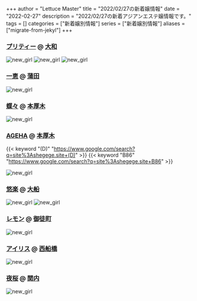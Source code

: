 +++
author = "Lettuce Master"
title = "2022/02/27の新着嬢情報"
date = "2022-02-27"
description = "2022/02/27の新着アジアンエステ嬢情報です。"
tags = []
categories = ["新着嬢別情報"]
series = ["新着嬢別情報"]
aliases = ["migrate-from-jekyl"]
+++
### [プリティー](http://yurarika.work/) @ [大和](/post/yamato)


![new_girl](https://i.imgur.com/W6phvzM.jpeg)
![new_girl](https://i.imgur.com/MMuIVgO.jpeg)
![new_girl](https://i.imgur.com/V91nYaA.jpeg)
### [一恵](http://kazue.me-es.com/) @ [蒲田](/post/kamata)


![new_girl](https://i.imgur.com/PNSr5H8.jpeg)
### [蝶々](http://furato.menzue.com/) @ [本厚木](/post/honatsugi)


![new_girl](https://i.imgur.com/OtnMOwI.jpeg)
### [AGEHA](http://shegege.site/) @ [本厚木](/post/honatsugi)
{{< keyword "(D)" "https://www.google.com/search?q=site%3Ashegege.site+(D)" >}} {{< keyword "B86" "https://www.google.com/search?q=site%3Ashegege.site+B86" >}} 

![new_girl](https://i.imgur.com/rT8OZzD.jpeg)
### [悠楽](http://yu-raku.info/) @ [大船](/post/ofuna)


![new_girl](https://i.imgur.com/Pk7vtvw.jpeg)
![new_girl](https://i.imgur.com/ojD7eat.jpeg)
### [レモン](http://ueno502.galaxy.bindcloud.jp/) @ [御徒町](/post/okachimachi)


![new_girl](https://i.imgur.com/U4P1md1.jpeg)
### [アイリス](https://iris.ests.jp/) @ [西船橋](/post/nishifunabashi)


![new_girl](https://iris.ests.jp/photos/sites/58/2022/02/2022021915330771-289x450.jpeg_302X450.jpeg)
### [夜桜](http://e-yozakura.xyz/) @ [関内](/post/kannai)


![new_girl](https://i.imgur.com/kHCEx4v.jpeg)
